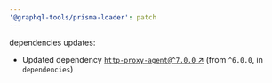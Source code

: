 ```yaml
---
'@graphql-tools/prisma-loader': patch
---
```

dependencies updates:
  - Updated dependency [`http-proxy-agent@^7.0.0` ↗︎](https://www.npmjs.com/package/http-proxy-agent/v/7.0.0) (from `^6.0.0`, in `dependencies`)
